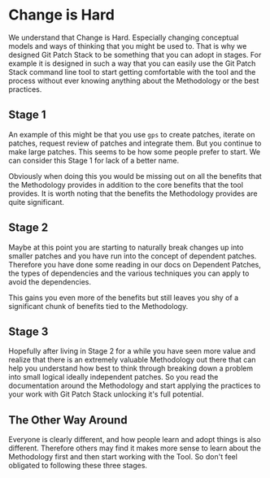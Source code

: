 # Change is Hard

We understand that Change is Hard. Especially changing conceptual models and
ways of thinking that you might be used to. That is why we designed Git Patch
Stack to be something that you can adopt in stages. For example it is designed
in such a way that you can easily use the Git Patch Stack command line tool to
start getting comfortable with the tool and the process without ever knowing
anything about the Methodology or the best practices.

## Stage 1 

An example of this might be that you use `gps` to create patches, iterate on
patches, request review of patches and integrate them. But you continue to make
large patches. This seems to be how some people prefer to start. We can
consider this Stage 1 for lack of a better name.

Obviously when doing this you would be missing out on all the benefits that the
Methodology provides in addition to the core benefits that the tool provides.
It is worth noting that the benefits the Methodology provides are quite
significant.

## Stage 2

Maybe at this point you are starting to naturally break changes up into smaller
patches and you have run into the concept of dependent patches. Therefore you
have done some reading in our docs on Dependent Patches, the types of
dependencies and the various techniques you can apply to avoid the
dependencies.

This gains you even more of the benefits but still leaves you shy of a
significant chunk of benefits tied to the Methodology.

## Stage 3

Hopefully after living in Stage 2 for a while you have seen more value and
realize that there is an extremely valuable Methodology out there that can help
you understand how best to think through breaking down a problem into small
logical ideally independent patches. So you read the documentation around the
Methodology and start applying the practices to your work with Git Patch Stack
unlocking it's full potential.

## The Other Way Around

Everyone is clearly different, and how people learn and adopt things is also
different. Therefore others may find it makes more sense to learn about the
Methodology first and then start working with the Tool. So don't feel obligated
to following these three stages.
